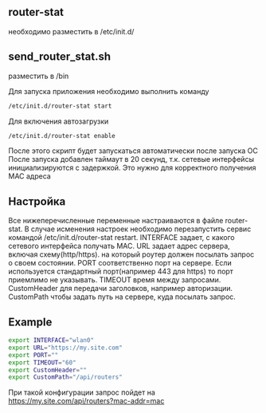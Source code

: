 ## router-stat
необходимо разместить в /etc/init.d/
## send_router_stat.sh
разместить в /bin

Для запуска приложения необходимо выполнить команду 
```bash
/etc/init.d/router-stat start
```
Для включения автозагрузки 
```bash
/etc/init.d/router-stat enable
```
После этого скрипт будет запускаться автоматически после запуска ОС
После запуска добавлен таймаут в 20 секунд, т.к. сетевые интерфейсы инициализируются с задержкой. Это нужно для корректного получения MAC адреса

## Настройка
Все нижеперечисленные переменные настраиваются в файле router-stat. В случае исменения настроек необходимо перезапустить сервис командой /etc/init.d/router-stat restart.
INTERFACE задает, с какого сетевого интерфейса получать MAC. 
URL задает адрес сервера, включая схему(http/https). на который роутер должен посылать запрос о своем состоянии. 
PORT соответственно порт на сервере. Если используется стандартный порт(например 443 для https) то порт приемлимо не указывать. 
TIMEOUT время между запросами. 
CustomHeader для передачи заголовков, например авторизации. 
CustomPath чтобы задать путь на сервере, куда посылать запрос.

## Example
```bash
export INTERFACE="wlan0"
export URL="https://my.site.com"
export PORT=""
export TIMEOUT="60"
export CustomHeader=""
export CustomPath="/api/routers"
```

При такой конфигурации запрос пойдет на https://my.site.com/api/routers?mac-addr=mac
